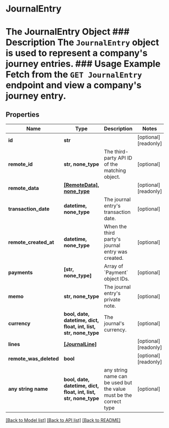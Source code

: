 # JournalEntry

# The JournalEntry Object ### Description The `JournalEntry` object is used to represent a company's journey entries.  ### Usage Example Fetch from the `GET JournalEntry` endpoint and view a company's journey entry.

## Properties
Name | Type | Description | Notes
------------ | ------------- | ------------- | -------------
**id** | **str** |  | [optional] [readonly] 
**remote_id** | **str, none_type** | The third-party API ID of the matching object. | [optional] 
**remote_data** | [**[RemoteData], none_type**](RemoteData.md) |  | [optional] [readonly] 
**transaction_date** | **datetime, none_type** | The journal entry&#39;s transaction date. | [optional] 
**remote_created_at** | **datetime, none_type** | When the third party&#39;s journal entry was created. | [optional] 
**payments** | **[str, none_type]** | Array of &#x60;Payment&#x60; object IDs. | [optional] 
**memo** | **str, none_type** | The journal entry&#39;s private note. | [optional] 
**currency** | **bool, date, datetime, dict, float, int, list, str, none_type** | The journal&#39;s currency. | [optional] 
**lines** | [**[JournalLine]**](JournalLine.md) |  | [optional] [readonly] 
**remote_was_deleted** | **bool** |  | [optional] [readonly] 
**any string name** | **bool, date, datetime, dict, float, int, list, str, none_type** | any string name can be used but the value must be the correct type | [optional]

[[Back to Model list]](../README.md#documentation-for-models) [[Back to API list]](../README.md#documentation-for-api-endpoints) [[Back to README]](../README.md)


